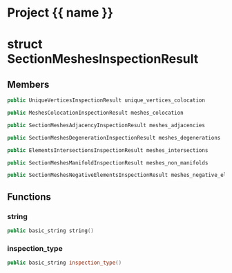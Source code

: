 <script setup>
import {useRoute} from 'vitepress'
const {path} = useRoute()
const tokens = path.split('/')
const words = tokens[2].split('-');
for (let i = 0; i < words.length; i++) {
    words[i] = words[i].charAt(0).toUpperCase() + words[i].slice(1);
    words[i] = words[i].replace('geode', 'Geode')
}
const name = words.join('-');
</script>
# Project {{ name }}

# struct SectionMeshesInspectionResult


## Members

```cpp
public UniqueVerticesInspectionResult unique_vertices_colocation

```

```cpp
public MeshesColocationInspectionResult meshes_colocation

```

```cpp
public SectionMeshesAdjacencyInspectionResult meshes_adjacencies

```

```cpp
public SectionMeshesDegenerationInspectionResult meshes_degenerations

```

```cpp
public ElementsIntersectionsInspectionResult meshes_intersections

```

```cpp
public SectionMeshesManifoldInspectionResult meshes_non_manifolds

```

```cpp
public SectionMeshesNegativeElementsInspectionResult meshes_negative_elements

```



## Functions

### string

```cpp
public basic_string string()
```


### inspection_type

```cpp
public basic_string inspection_type()
```




